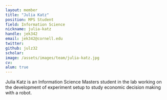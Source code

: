 ```yaml
---
layout: member
title: "Julia Katz"
position: MPS Student
field: Information Science
nickname: julia-katz
handle: jek342
email: jek342@cornell.edu
twitter:
github: julz32
scholar:
image: /assets/images/team/julia-katz.jpg
cv:
alum: true
---
```

Julia Katz is an Information Science Masters student in the lab working on the  development of experiment setup to study economic decision making with a robot.
